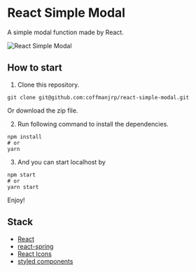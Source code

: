# React Simple Modal

A simple modal function made by React.

![React Simple Modal](https://res.cloudinary.com/coffmanjrp-dev/image/upload/v1643309036/coffmanjrp.io/react_simple_modal_6dc22c2b92.png)

## How to start

1. Clone this repository.

```
git clone git@github.com:coffmanjrp/react-simple-modal.git
```

Or download the zip file.

2. Run following command to install the dependencies.

```
npm install
# or
yarn
```

3. And you can start localhost by

```
npm start
# or
yarn start
```

Enjoy!

## Stack

- [React](https://reactjs.org/)
- [react-spring](https://react-spring.io/)
- [React Icons](https://react-icons.github.io/react-icons/)
- [styled components](https://styled-components.com/)
